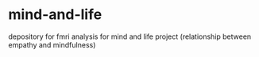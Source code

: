 # mind-and-life
depository for fmri analysis for mind and life project (relationship between empathy and mindfulness)
